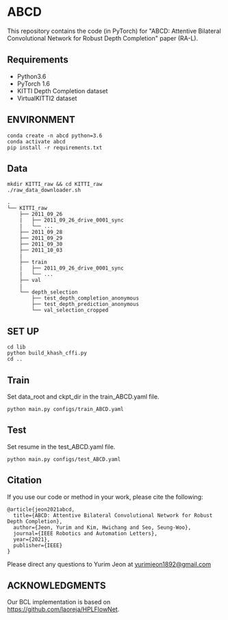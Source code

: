 # ABCD

This repository contains the code (in PyTorch) for "ABCD: Attentive Bilateral Convolutional Network for Robust Depth Completion" paper (RA-L).

## Requirements

* Python3.6
* PyTorch 1.6
* KITTI Depth Completion dataset
* VirtualKITTI2 dataset

## ENVIRONMENT

```
conda create -n abcd python=3.6
conda activate abcd
pip install -r requirements.txt
```

## Data
```
mkdir KITTI_raw && cd KITTI_raw
./raw_data_downloader.sh
```
```
.
└── KITTI_raw
    ├── 2011_09_26
    |   ├── 2011_09_26_drive_0001_sync
    |   └── ...
    ├── 2011_09_28
    ├── 2011_09_29
    ├── 2011_09_30
    ├── 2011_10_03
    |
    ├── train
    |   ├── 2011_09_26_drive_0001_sync
    |   └── ...
    ├── val
    |
    └── depth_selection
        ├── test_depth_completion_anonymous
        ├── test_depth_prediction_anonymous
        └── val_selection_cropped
```

## SET UP
```
cd lib 
python build_khash_cffi.py 
cd ..
```

## Train
Set data_root and ckpt_dir in the train_ABCD.yaml file.
```
python main.py configs/train_ABCD.yaml
```

## Test
Set resume in the test_ABCD.yaml file.
```
python main.py configs/test_ABCD.yaml
```

## Citation
If you use our code or method in your work, please cite the following:
```
@article{jeon2021abcd,
  title={ABCD: Attentive Bilateral Convolutional Network for Robust Depth Completion},
  author={Jeon, Yurim and Kim, Hwichang and Seo, Seung-Woo},
  journal={IEEE Robotics and Automation Letters},
  year={2021},
  publisher={IEEE}
}
```
Please direct any questions to Yurim Jeon at yurimjeon1892@gmail.com

## ACKNOWLEDGMENTS
Our BCL implementation is based on https://github.com/laoreja/HPLFlowNet. 
